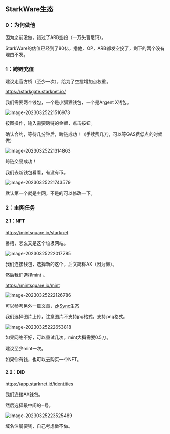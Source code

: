 ## StarkWare生态

### 0：为何做他

因为之前没做，错过了ARB空投（一万头曹尼玛）。

StarkWare的估值已经到了80亿，撸他，OP，ARB都发空投了，剩下的两个没有理由不发。

### 1：跨链充值

建议走官方桥（至少一次），给为了空投增加点权重。

https://starkgate.starknet.io/

我们需要两个钱包，一个是小狐狸钱包，一个是Argent X钱包。

![image-20230325221516973](./img/image-20230325221516973.png)

按图操作，输入需要跨链的金额，点击按钮。

确认合约，等待几分钟后，跨链成功！（手续费几刀，可以等GAS费低点的时候做）

![image-20230325221314863](./img/image-20230325221314863.png)

跨链交易成功！

我们去新钱包看看，有没有币。

![image-20230325221743579](./img/image-20230325221743579.png)

默认第一个就是主网，不是的可以修改一下。

### 2：主网任务

#### 2.1：NFT

https://mintsquare.io/starknet

卧槽，怎么又是这个垃圾网站。

![image-20230325222017785](./img/image-20230325222017785.png)

我们连接钱包，选择新的这个，后文简称AX（因为懒）。

然后我们选择mint 。

https://mintsquare.io/mint

![image-20230325222126786](./img/image-20230325222126786.png)

可以参考另外一篇文章，[zkSync生态](../zksync.html)

我们选择图片上传，注意图片不支持jpg格式，支持png格式。

![image-20230325222653818](./img/image-20230325222653818.png)

如果网络不好，可以重试几次，mint大概需要0.5刀。

建议至少mint一次。

如果你有钱，也可以去购买一个NFT。

#### 2.2：DID

https://app.starknet.id/identities

我们连接AX钱包。

然后选择最中间的+号。

![image-20230325223525489](./img/image-20230325223525489.png)

域名注册要钱，自己考虑做不做。